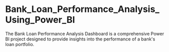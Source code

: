 # Bank_Loan_Performance_Analysis_Using_Power_BI
The Bank Loan Performance Analysis Dashboard is a comprehensive Power BI project designed to provide insights into the performance of a bank's loan portfolio. 
